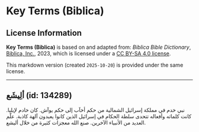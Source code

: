 # Key Terms (Biblica)

## License Information

**Key Terms (Biblica)** is based on and adapted from: _Biblica Bible Dictionary_, [Biblica, Inc.](https://www.biblica.com/), 2023, which is licensed under a [CC BY-SA 4.0 license](https://creativecommons.org/licenses/by-sa/4.0/legalcode.en).

This markdown version (created `2025-10-20`) is provided under the same license.



--------------------------------

## ألِيشَع (id: 134289)

نبي خدم في مملكة إسرائيل الشمالية من حكم أخآب إلى حكم يوآش. كان خادم لإيليا. كانت كلماته وأفعاله تتحدى سلطة الحكام في إسرائيل الذين كانوا يعبدون آلهة كاذبة. علّم العديد من الأنبياء الآخرين. صنع الله معجزات كثيرة من خلال أليشع.


